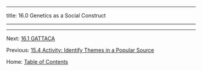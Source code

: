 ----------

title: 16.0 Genetics as a Social Construct

----------



--------

Next: [16.1 GATTACA](16.1_gattaca.md)

Previous: [15.4 Activity: Identify Themes in a Popular Source](../ch15/15.4_activity_identify_themes_in_a_popular_source.md)

Home: [Table of Contents](../README.md)
